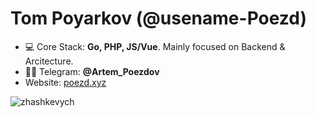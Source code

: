 <h1>Tom Poyarkov (@usename-Poezd)</h1>

- 💻 Core Stack: **Go, PHP, JS/Vue**. Mainly focused on Backend & Arcitecture.
- 👨‍💻 Telegram: **@Artem_Poezdov**
- Website: [poezd.xyz](https://poezd.xyz)

<p>&nbsp;<img align="left" src="https://github-readme-stats.vercel.app/api?username=usename-Poezd&show_icons=true&hide_title=true" alt="zhashkevych" /></p>

